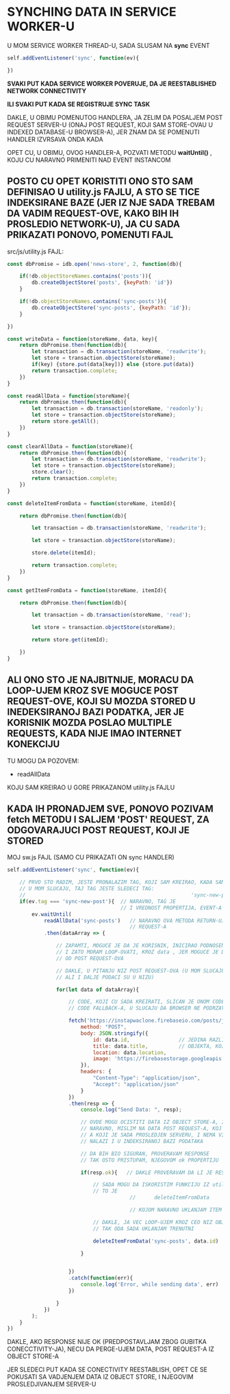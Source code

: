 # SYNCHING DATA IN SERVICE WORKER-U

U MOM SERVICE WORKER THREAD-U, SADA SLUSAM NA **sync** EVENT

```javascript
self.addEventListener('sync', function(ev){

})
```

**SVAKI PUT KADA SERVICE WORKER POVERUJE, DA JE REESTABLISHED NETWORK CONNECTIVITY**

**ILI SVAKI PUT KADA SE REGISTRUJE SYNC TASK**

DAKLE, U OBIMU POMENUTOG HANDLERA, JA ZELIM DA POSALJEM POST REQUEST SERVER-U (ONAJ POST REQUEST, KOJI SAM STORE-OVAU U INDEXED DATABASE-U BROWSER-A), JER ZNAM DA SE POMENUTI HANDLER IZVRSAVA ONDA KADA 

OPET CU, U OBIMU, OVOG HANDLER-A, POZVATI METODU **waitUntil()** , KOJU CU NARAVNO PRIMENITI NAD EVENT INSTANCOM

## POSTO CU OPET KORISTITI ONO STO SAM DEFINISAO U utility.js FAJLU, A STO SE TICE INDEKSIRANE BAZE (JER IZ NJE SADA TREBAM DA VADIM REQUEST-OVE, KAKO BIH IH PROSLEDIO NETWORK-U), JA CU SADA PRIKAZATI PONOVO, POMENUTI FAJL

src/js/utility.js FAJL:

```javascript
const dbPromise = idb.open('news-store', 2, function(db){

    if(!db.objectStoreNames.contains('posts')){
        db.createObjectStore('posts', {keyPath: 'id'})
    }

    if(!db.objectStoreNames.contains('sync-posts')){
        db.createObjectStore('sync-posts', {keyPath: 'id'});
    }

})

const writeData = function(storeName, data, key){
    return dbPromise.then(function(db){
        let transaction = db.transaction(storeName, 'readwrite');
        let store = transaction.objectStore(storeName);
        if(key) {store.put(data[key])} else {store.put(data)}
        return transaction.complete;
    })
}

const readAllData = function(storeName){
    return dbPromise.then(function(db){
        let transaction = db.transaction(storeName, 'readonly');
        let store = transaction.objectStore(storeName);
        return store.getAll();
    })
}

const clearAllData = function(storeName){
    return dbPromise.then(function(db){
        let transaction = db.transaction(storeName, 'readwrite');
        let store = transaction.objectStore(storeName);
        store.clear();
        return transaction.complete;
    })
}

const deleteItemFromData = function(storeName, itemId){

    return dbPromise.then(function(db){

        let transaction = db.transaction(storeName, 'readwrite');

        let store = transaction.objectStore(storeName);

        store.delete(itemId);

        return transaction.complete;
    })
}

const getItemFromData = function(storeName, itemId){

    return dbPromise.then(function(db){

        let transaction = db.transaction(storeName, 'read');

        let store = transaction.objectStore(storeName);

        return store.get(itemId);

    })
}


```

## ALI ONO STO JE NAJBITNIJE, MORACU DA LOOP-UJEM KROZ SVE MOGUCE POST REQUEST-OVE, KOJI SU MOZDA STORED U INEDEKSIRANOJ BAZI PODATKA, JER JE KORISNIK MOZDA POSLAO MULTIPLE REQUESTS, KADA NIJE IMAO INTERNET KONEKCIJU

TU MOGU DA POZOVEM:

- readAllData

KOJU SAM KREIRAO U GORE PRIKAZANOM utility.js FAJLU

## KADA IH PRONADJEM SVE, PONOVO POZIVAM fetch METODU I SALJEM 'POST' REQUEST, ZA ODGOVARAJUCI POST REQUEST, KOJI JE STORED

MOJ sw.js FAJL (SAMO CU PRIKAZATI ON sync HANDLER)

```javascript
self.addEventListener('sync', function(ev){

    // PRVO STO RADIM, JESTE PRONALAZIM TAG, KOJI SAM KREIRAO, KADA SAM REGISTROVAO, MOJ SYNC TASK
    // U MOM SLUCAJU, TAJ TAG JESTE SLEDECI TAG:
    //                                                      'sync-new-post'
    if(ev.tag === 'sync-new-post'){  // NARAVNO, TAG JE
                                     // I VREDNOST PROPERTIJA, EVENT-A
        ev.waitUntil(
            readAllData('sync-posts')   // NARAVNO OVA METODA RETURN-UJE Promise RESOLVED SA PODACIMA POST
                                        // REQUEST-A
            .then(dataArray => {

                // ZAPAMTI, MOGUCE JE DA JE KORISNIK, INICIRAO PODNOSENJE MULTIPLE POST REQUEST-OVA
                // I ZATO MORAM LOOP-OVATI, KROZ data , JER MOGUCE JE DA JE TO NIZ MULTIPLE OBJEKATA
                // OD POST REQUEST-OVA

                // DAKLE, U PITANJU NIZ POST REQUEST-OVA (U MOM SLUCAJU MOGUC JE SAMO JEDAN POST REQUEST
                // ALI I DALJE PODACI SU U NIZU)

                for(let data of dataArray){

                    // CODE, KOJI CU SADA KREIRATI, SLICAN JE ONOM CODE-U, KOJI JE BIO
                    // CODE FALLBACK-A, U SLUCAJU DA BROWSER NE PODRZAVA BACKGROUND SYNC

                    fetch('https://instapwaclone.firebaseio.com/posts/json', {
                        method: "POST",
                        body: JSON.stringify({
                            id: data.id,                // JEDINA RAZLIKA JE STO SADA PRISTUPAM PROPERTIJIMA,
                            title: data.title,          // OBJEKTA, KOJI JE STORED U INDEXED DB-JU
                            location: data.location,
                            image: 'https://firebasestorage.googleapis.com/v0/b/instapwaclone.appspot.com/o/burgers_food.jpeg?alt=media&token=001349ec-8c02-4c16-87df-9db24b252256'
                        }),
                        headers: {
                            "Content-Type": "application/json",
                            "Accept": "application/json"
                        }
                    })
                    .then(resp => {
                        console.log("Send Data: ", resp);

                        // OVDE MOGU OCISTITI DATA IZ OBJECT STORE-A, IndexedDB-JA
                        // NARAVNO, MISLIM NA DATA POST REQUEST-A, KOJ IJE TAMO STORED,
                        // A KOJI JE SADA PROSLEDJEN SERVERU, I NEMA VISE POTREBER DA SE
                        // NALAZI I U INDEKSIRANOJ BAZI PODATAKA

                        // DA BIH BIO SIGURAN, PROVERAVAM RESPONSE
                        // TAK OSTO PRISTUPAM, NJEGOVOM ok PROPERTIJU

                        if(resp.ok){   // DAKLE PROVERAVAM DA LI JE RESPONSE U 200 OBLASTI

                            // SADA MOGU DA ISKORISTIM FUNKCIJU IZ utility.js FAJLA
                            // TO JE
                                        //      deleteItemFromData

                                        // KOJOM NARAVNO UKLANJAM ITEM IZ DATABASE-A

                            // DAKLE, JA VEC LOOP-UJEM KROZ CEO NIZ OBJEKATA, IZ OBJECT STORE-A
                            // TAK ODA SADA UKLANJAM TRENUTNI

                            deleteItemFromData('sync-posts', data.id)    // ARGUMENTI SU STORE NAME I id TRENUTNOG OBJEKT-A

                        }


                    })
                    .catch(function(err){
                        console.log('Error, while sending data', err)
                    })

                }
            })
        );
    }
})
```

DAKLE, AKO RESPONSE NIJE OK (PREDPOSTAVLJAM ZBOG GUBITKA CONECCTIVITY-JA), NECU DA PERGE-UJEM DATA, POST REQUEST-A IZ OBJECT STORE-A

JER SLEDECI PUT KADA SE CONECTIVITY REESTABLISH, OPET CE SE POKUSATI SA VADJENJEM DATA IZ OBJECT STORE, I NJEGOVIM PROSLEDJIVANJEM SERVER-U

